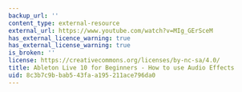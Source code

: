 ```yaml
---
backup_url: ''
content_type: external-resource
external_url: https://www.youtube.com/watch?v=MIg_GErSceM
has_external_licence_warning: true
has_external_license_warning: true
is_broken: ''
license: https://creativecommons.org/licenses/by-nc-sa/4.0/
title: Ableton Live 10 for Beginners - How to use Audio Effects
uid: 8c3b7c9b-bab5-43fa-a195-211ace796da0
---
```

